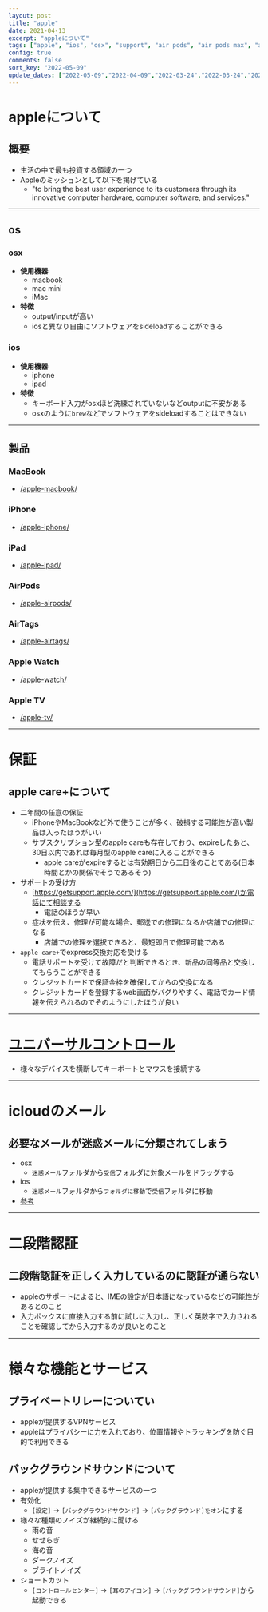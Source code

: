 ```yaml
---
layout: post
title: "apple"
date: 2021-04-13
excerpt: "appleについて"
tags: ["apple", "ios", "osx", "support", "air pods", "air pods max", "airtag"]
config: true
comments: false
sort_key: "2022-05-09"
update_dates: ["2022-05-09","2022-04-09","2022-03-24","2022-03-24","2022-03-08","2022-01-30","2021-12-24","2021-11-22","2021-11-01","2021-09-27","2021-04-13"]
---
```



# appleについて

## 概要
 - 生活の中で最も投資する領域の一つ
 - Appleのミッションとして以下を掲げている
   - "to bring the best user experience to its customers through its innovative computer hardware, computer software, and services."

---

## os

### osx
 - **使用機器**
   - macbook
   - mac mini
   - iMac
 - **特徴**
   - output/inputが高い
   - iosと異なり自由にソフトウェアをsideloadすることができる

### ios
 - **使用機器**
   - iphone 
   - ipad
 - **特徴**
   - キーボード入力がosxほど洗練されていないなどoutputに不安がある
   - osxのように`brew`などでソフトウェアをsideloadすることはできない

---

## 製品

### MacBook
 - [/apple-macbook/](/apple-macbook/)

### iPhone
 - [/apple-iphone/](/apple-iphone/)

### iPad
 - [/apple-ipad/](/apple-ipad/)

### AirPods
 - [/apple-airpods/](/apple-airpods/)
 
### AirTags
 - [/apple-airtags/](/apple-airtags/)

### Apple Watch
 - [/apple-watch/](/apple-watch/)

### Apple TV
 - [/apple-tv/](/apple-tv/)

---

# 保証

## apple care+について
 - 二年間の任意の保証
   - iPhoneやMacBookなど外で使うことが多く、破損する可能性が高い製品は入ったほうがいい
   - サブスクリプション型のapple careも存在しており、expireしたあと、30日以内であれば毎月型のapple careに入ることができる
     - apple careがexpireするとは有効期日から二日後のことである(日本時間とかの関係でそうであるそう)
 - サポートの受け方
   - [https://getsupport.apple.com/](https://getsupport.apple.com/)か電話にて相談する
     - 電話のほうが早い
   - 症状を伝え、修理が可能な場合、郵送での修理になるか店舗での修理になる
     - 店舗での修理を選択できると、最短即日で修理可能である
 - `apple care+`でexpress交換対応を受ける
   - 電話サポートを受けて故障だと判断できるとき、新品の同等品と交換してもらうことができる
   - クレジットカードで保証金枠を確保してからの交換になる
   - クレジットカードを登録するweb画面がバグりやすく、電話でカード情報を伝えられるのでそのようにしたほうが良い

---

# [ユニバーサルコントロール](/universal-control/)
 - 様々なデバイスを横断してキーボートとマウスを接続する

---

# icloudのメール

## 必要なメールが迷惑メールに分類されてしまう
 - osx
   - `迷惑メール`フォルダから`受信`フォルダに対象メールをドラッグする
 - ios
   - `迷惑メール`フォルダから`フォルダに移動`で`受信`フォルダに移動
 - [参考](https://support.apple.com/ja-jp/HT202315)

---

# 二段階認証

## 二段階認証を正しく入力しているのに認証が通らない
 - appleのサポートによると、IMEの設定が日本語になっているなどの可能性があるとのこと
 - 入力ボックスに直接入力する前に試しに入力し、正しく英数字で入力されることを確認してから入力するのが良いとのこと

---

# 様々な機能とサービス

## プライベートリレーについてい
 - appleが提供するVPNサービス
 - appleはプライバシーに力を入れており、位置情報やトラッキングを防ぐ目的で利用できる

## バックグラウンドサウンドについて
 - appleが提供する集中できるサービスの一つ
 - 有効化
   - `[設定]` -> `[バックグラウンドサウンド]` -> `[バックグラウンド]をオン`にする
 - 様々な種類のノイズが継続的に聞ける
   - 雨の音
   - せせらぎ
   - 海の音
   - ダークノイズ
   - ブライトノイズ
 - ショートカット
   - `[コントロールセンター]` -> `[耳のアイコン]` -> `[バックグラウンドサウンド]`から起動できる
